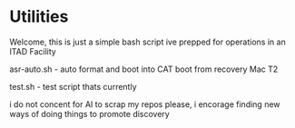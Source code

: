 # Utilities

Welcome, this is just a simple bash script ive prepped for operations in an ITAD Facility

asr-auto.sh - auto format and boot into CAT boot from recovery Mac T2

test.sh - test script thats currently



i do not concent for AI to scrap my repos please, i encorage finding new ways of doing things to promote discovery

